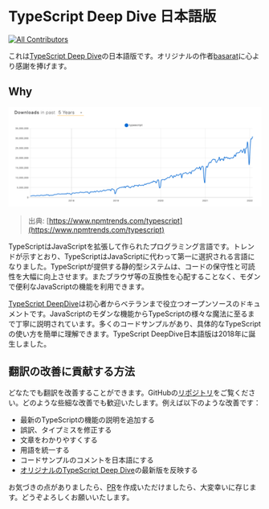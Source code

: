 # TypeScript Deep Dive 日本語版

[![All Contributors](https://img.shields.io/badge/all\_contributors-57-orange.svg?style=flat-square)](./#contributors-)

これは[TypeScript Deep Dive](https://basarat.gitbooks.io/typescript/)の日本語版です。オリジナルの作者[basarat](https://github.com/basarat)に心より感謝を捧げます。

## Why

![](<.gitbook/assets/Screen Shot 2022-02-04 at 22.03.47.png>)

> 出典: [https://www.npmtrends.com/typescript](https://www.npmtrends.com/typescript)

TypeScriptはJavaScriptを拡張して作られたプログラミング言語です。トレンドが示すとおり、TypeScriptはJavaScriptに代わって第一に選択される言語になりました。TypeScriptが提供する静的型システムは、コードの保守性と可読性を大幅に向上させます。またブラウザ等の互換性を心配することなく、モダンで便利なJavaScriptの機能を利用できます。

[TypeScript DeepDive](https://github.com/basarat/typescript-book/)は初心者からベテランまで役立つオープンソースのドキュメントです。JavaScriptのモダンな機能からTypeScriptの様々な魔法に至るまで丁寧に説明されています。多くのコードサンプルがあり、具体的なTypeScriptの使い方を簡単に理解できます。TypeScript DeepDive日本語版は2018年に誕生しました。

## 翻訳の改善に貢献する方法

どなたでも翻訳を改善することができます。GitHubの[リポジトリ](https://github.com/yohamta/typescript-book-jp)をご覧ください。どのような些細な改善でも歓迎いたします。例えば以下のような改善です：

* 最新のTypeScriptの機能の説明を追加する
* 誤訳、タイプミスを修正する
* 文章をわかりやすくする
* 用語を統一する
* コードサンプルのコメントを日本語にする
* [オリジナルのTypeScript Deep Dive](https://github.com/basarat/typescript-book/)の最新版を反映する

お気づきの点がありましたら、[PR](https://github.com/yohamta/typescript-book-jp/pulls)を作成いただけましたら、大変幸いに存じます。どうぞよろしくお願いいたします。
